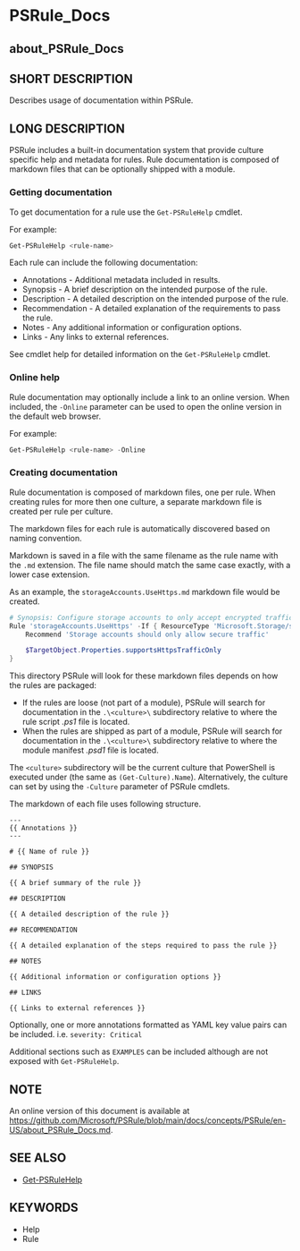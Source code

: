 # PSRule_Docs

## about_PSRule_Docs

## SHORT DESCRIPTION

Describes usage of documentation within PSRule.

## LONG DESCRIPTION

PSRule includes a built-in documentation system that provide culture specific help and metadata for rules.
Rule documentation is composed of markdown files that can be optionally shipped with a module.

### Getting documentation

To get documentation for a rule use the `Get-PSRuleHelp` cmdlet.

For example:

```powershell
Get-PSRuleHelp <rule-name>
```

Each rule can include the following documentation:

- Annotations - Additional metadata included in results.
- Synopsis - A brief description on the intended purpose of the rule.
- Description - A detailed description on the intended purpose of the rule.
- Recommendation - A detailed explanation of the requirements to pass the rule.
- Notes - Any additional information or configuration options.
- Links - Any links to external references.

See cmdlet help for detailed information on the `Get-PSRuleHelp` cmdlet.

### Online help

Rule documentation may optionally include a link to an online version.
When included, the `-Online` parameter can be used to open the online version in the default web browser.

For example:

```powershell
Get-PSRuleHelp <rule-name> -Online
```

### Creating documentation

Rule documentation is composed of markdown files, one per rule.
When creating rules for more then one culture, a separate markdown file is created per rule per culture.

The markdown files for each rule is automatically discovered based on naming convention.

Markdown is saved in a file with the same filename as the rule name with the `.md` extension.
The file name should match the same case exactly, with a lower case extension.

As an example, the `storageAccounts.UseHttps.md` markdown file would be created.

```powershell
# Synopsis: Configure storage accounts to only accept encrypted traffic i.e. HTTPS/SMB
Rule 'storageAccounts.UseHttps' -If { ResourceType 'Microsoft.Storage/storageAccounts' } {
    Recommend 'Storage accounts should only allow secure traffic'

    $TargetObject.Properties.supportsHttpsTrafficOnly
}
```

This directory PSRule will look for these markdown files depends on how the rules are packaged:

- If the rules are loose (not part of a module), PSRule will search for documentation in the `.\<culture>\` subdirectory relative to where the rule script _.ps1_ file is located.
- When the rules are shipped as part of a module, PSRule will search for documentation in the `.\<culture>\` subdirectory relative to where the module manifest _.psd1_ file is located.

The `<culture>` subdirectory will be the current culture that PowerShell is executed under (the same as `(Get-Culture).Name`).
Alternatively, the culture can set by using the `-Culture` parameter of PSRule cmdlets.

The markdown of each file uses following structure.

```text
---
{{ Annotations }}
---

# {{ Name of rule }}

## SYNOPSIS

{{ A brief summary of the rule }}

## DESCRIPTION

{{ A detailed description of the rule }}

## RECOMMENDATION

{{ A detailed explanation of the steps required to pass the rule }}

## NOTES

{{ Additional information or configuration options }}

## LINKS

{{ Links to external references }}

```

Optionally, one or more annotations formatted as YAML key value pairs can be included.
i.e. `severity: Critical`

Additional sections such as `EXAMPLES` can be included although are not exposed with `Get-PSRuleHelp`.

## NOTE

An online version of this document is available at https://github.com/Microsoft/PSRule/blob/main/docs/concepts/PSRule/en-US/about_PSRule_Docs.md.

## SEE ALSO

- [Get-PSRuleHelp](https://github.com/Microsoft/PSRule/blob/main/docs/commands/PSRule/en-US/Get-PSRuleHelp.md)

## KEYWORDS

- Help
- Rule

